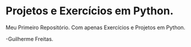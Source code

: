 #  Projetos e Exercícios em Python.
Meu Primeiro Repositório.
Com apenas Exercícios e Projetos em Python.


-Guilherme Freitas.
